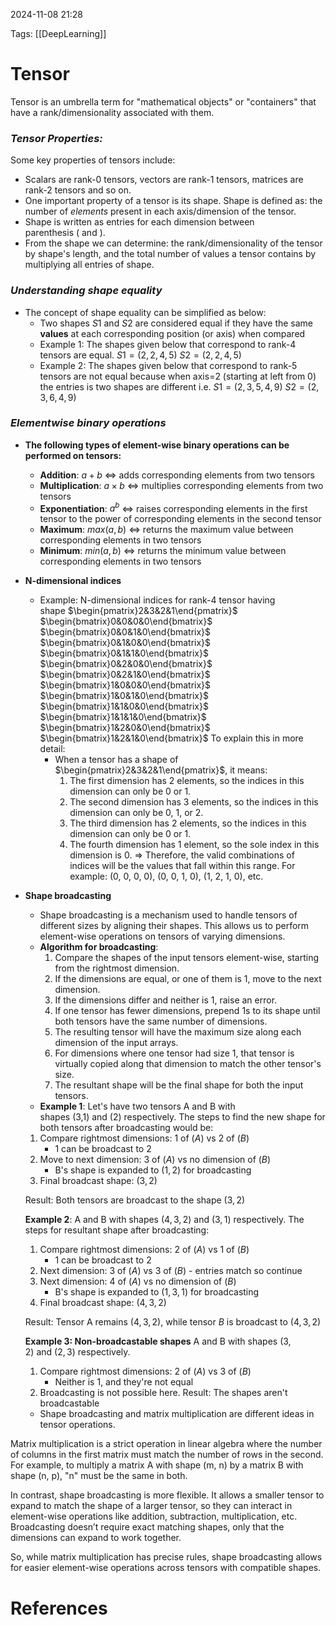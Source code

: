 2024-11-08 21:28


Tags: [[DeepLearning]]


# Tensor

Tensor is an umbrella term for "mathematical objects" or "containers" that have a rank/dimensionality associated with them.
### *Tensor Properties:*

Some key properties of tensors include:
- Scalars are rank-0 tensors, vectors are rank-1 tensors, matrices are rank-2 tensors and so on.
- One important property of a tensor is its shape. Shape is defined as: the number of _elements_ present in each axis/dimension of the tensor.
- Shape is written as entries for each dimension between parenthesis ( and ).
- From the shape we can determine: the rank/dimensionality of the tensor by shape's length, and the total number of values a tensor contains by multiplying all entries of shape.
### *Understanding shape equality*
-  The concept of shape equality can be simplified as below:
	- Two shapes $S1$ and $S2$ are considered equal if they have the same **values** at each corresponding position (or axis) when compared
	- Example 1: The shapes given below that correspond to rank-4 tensors are equal.
		$S1=(2,2,4,5)$
		$S2=(2,2,4,5)$
	- Example 2: The shapes given below that correspond to rank-5 tensors are not equal because when axis=2 (starting at left from 0) the entries is two shapes are different i.e.
		$S1=(2,3,5,4,9)$
		$S2=(2,3,6,4,9)$

### *Elementwise binary operations*
- **The following types of element-wise binary operations can be performed on tensors:**
	- **Addition**: $a + b$ <=> adds corresponding elements from two tensors
	- **Multiplication**: $a × b$ <=> multiplies corresponding elements from two tensors
	- **Exponentiation**: $a ^ b$ <=> raises corresponding elements in the first tensor to the power of corresponding elements in the second tensor
	- **Maximum**: $max(a, b)$ <=> returns the maximum value between corresponding elements in two tensors
	- **Minimum**: $min(a, b)$ <=> returns the minimum value between corresponding elements in two tensors
- **N-dimensional indices**
	- Example: N-dimensional indices for rank-4 tensor having shape $\begin{pmatrix}2&3&2&1\end{pmatrix}$
			$\begin{bmatrix}0&0&0&0\end{bmatrix}$
			$\begin{bmatrix}0&0&1&0\end{bmatrix}$
			$\begin{bmatrix}0&1&0&0\end{bmatrix}$
			$\begin{bmatrix}0&1&1&0\end{bmatrix}$
			$\begin{bmatrix}0&2&0&0\end{bmatrix}$
			$\begin{bmatrix}0&2&1&0\end{bmatrix}$
			$\begin{bmatrix}1&0&0&0\end{bmatrix}$
			$\begin{bmatrix}1&0&1&0\end{bmatrix}$
			$\begin{bmatrix}1&1&0&0\end{bmatrix}$
			$\begin{bmatrix}1&1&1&0\end{bmatrix}$
			$\begin{bmatrix}1&2&0&0\end{bmatrix}$
			$\begin{bmatrix}1&2&1&0\end{bmatrix}$
		To explain this in more detail:
		- When a tensor has a shape of $\begin{pmatrix}2&3&2&1\end{pmatrix}$, it means:
			1. The first dimension has 2 elements, so the indices in this dimension can only be 0 or 1.
			2. The second dimension has 3 elements, so the indices in this dimension can only be 0, 1, or 2.
			3. The third dimension has 2 elements, so the indices in this dimension can only be 0 or 1.
			4. The fourth dimension has 1 element, so the sole index in this dimension is 0.
			=> Therefore, the valid combinations of indices will be the values that fall within this range. For example: (0, 0, 0, 0), (0, 0, 1, 0), (1, 2, 1, 0), etc.	
-  **Shape broadcasting**
	- Shape broadcasting is a mechanism used to handle tensors of different sizes by aligning their shapes. This allows us to perform element-wise operations on tensors of varying dimensions.
	- **Algorithm for broadcasting**:
		1. Compare the shapes of the input tensors element-wise, starting from the rightmost dimension.
		2. If the dimensions are equal, or one of them is 1, move to the next dimension.
		3. If the dimensions differ and neither is 1, raise an error.
		4. If one tensor has fewer dimensions, prepend 1s to its shape until both tensors have the same number of dimensions.
		5. The resulting tensor will have the maximum size along each dimension of the input arrays.
		6. For dimensions where one tensor had size 1, that tensor is virtually copied along that dimension to match the other tensor's size.
		7. The resultant shape will be the final shape for both the input tensors.
	- **Example 1**: Let's have two tensors A and B with shapes (3,1) and (2) respectively. The steps to find the new shape for both tensors after broadcasting would be:
	
	1. Compare rightmost dimensions: 1 of $(A)$ vs 2 of $(B)$
	    - 1 can be broadcast to 2
	2. Move to next dimension: 3 of $(A)$ vs no dimension of $(B)$
	    - B's shape is expanded to $(1,2)$ for broadcasting
	3. Final broadcast shape: $(3,2)$
	
	Result: Both tensors are broadcast to the shape $(3,2)$
	
	**Example 2**: A and B with shapes $(4,3,2)$ and $(3,1)$ respectively. The steps for resultant shape after broadcasting:
	
	1. Compare rightmost dimensions: 2 of $(A)$ vs 1 of $(B)$
	    - $1$ can be broadcast to $2$
	2. Next dimension: 3 of $(A)$ vs 3 of $(B)$ - entries match so continue
	3. Next dimension: 4 of $(A)$ vs no dimension of $(B)$
	    - B's shape is expanded to $(1,3,1)$ for broadcasting
	4. Final broadcast shape: $(4,3,2)$
	
	Result: Tensor A remains $(4,3,2)$, while tensor $B$ is broadcast to $(4,3,2)$
	
	**Example 3: Non-broadcastable shapes** A and B with shapes $(3,2)$ and $(2,3)$ respectively.
	
	1. Compare rightmost dimensions: 2 of $(A)$ vs 3 of $(B)$
	    - Neither is 1, and they're not equal
	2. Broadcasting is not possible here.
	Result: The shapes aren't broadcastable


	- Shape broadcasting and matrix multiplication are different ideas in tensor operations.

Matrix multiplication is a strict operation in linear algebra where the number of columns in the first matrix must match the number of rows in the second. For example, to multiply a matrix A with shape (m, n) by a matrix B with shape (n, p), "n" must be the same in both.

In contrast, shape broadcasting is more flexible. It allows a smaller tensor to expand to match the shape of a larger tensor, so they can interact in element-wise operations like addition, subtraction, multiplication, etc. Broadcasting doesn’t require exact matching shapes, only that the dimensions can expand to work together.

So, while matrix multiplication has precise rules, shape broadcasting allows for easier element-wise operations across tensors with compatible shapes.
# References

